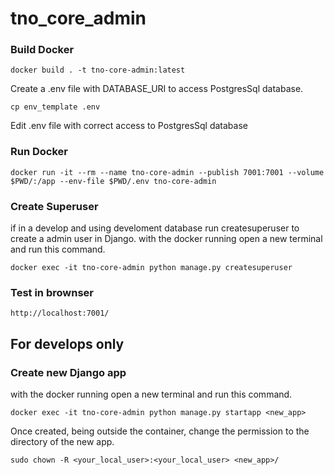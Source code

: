 # tno_core_admin

### Build Docker
```
docker build . -t tno-core-admin:latest
```

Create a .env file with DATABASE_URI to access PostgresSql database.

```
cp env_template .env

```

Edit .env file with correct access to PostgresSql database

### Run Docker
```
docker run -it --rm --name tno-core-admin --publish 7001:7001 --volume $PWD/:/app --env-file $PWD/.env tno-core-admin
```

### Create Superuser 
if in a develop and using develoment database run createsuperuser to create a admin user in Django.
with the docker running open a new terminal and run this command.
```
docker exec -it tno-core-admin python manage.py createsuperuser
```


### Test in brownser
```
http://localhost:7001/
```


## For develops only

### Create new Django app
with the docker running open a new terminal and run this command.
```
docker exec -it tno-core-admin python manage.py startapp <new_app>
```
Once created, being outside the container, change the permission to the directory of the new app.
```
sudo chown -R <your_local_user>:<your_local_user> <new_app>/
```
